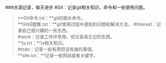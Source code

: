 ###点滴记录，每天进步
#Git：记录git相关知识，命令和一些使用问题。
> **Git命令.txt：**git的相关命令。<br/>
> **Git问题集.txt：**git使用过程中遇到的问题和解决方法。
#Interest：记录自己感兴趣的一些东西。<br/>
#work：记录工作中常用，但又容易忘记的东西。<br/>
> **js.txt：**js相关知识。<br/>
#todo：记录一些有用但没有做的事情。<br>
> **site.txt：**记录一些网站或者关键字。<br>
